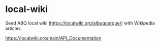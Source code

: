 # local-wiki

Seed ABQ local wiki (https://localwiki.org/albuquerque/) with Wikipedia articles.

https://localwiki.org/main/API_Documentation
